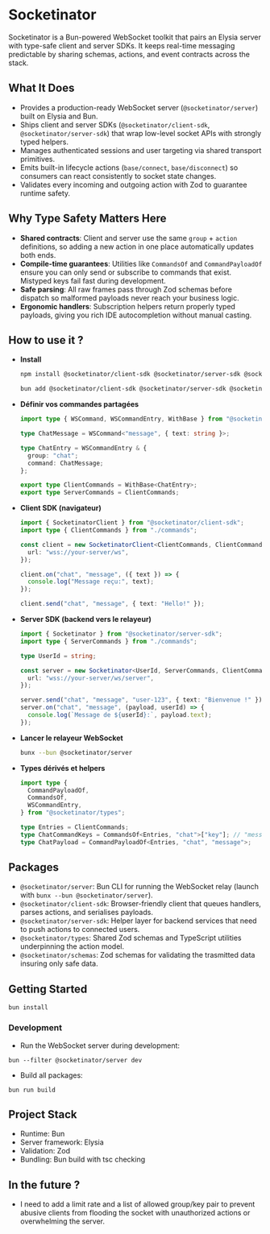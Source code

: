  # Socketinator

Socketinator is a Bun-powered WebSocket toolkit that pairs an Elysia server with type-safe client and server SDKs. It keeps
real-time messaging predictable by sharing schemas, actions, and event contracts across the stack.

## What It Does
- Provides a production-ready WebSocket server (`@socketinator/server`) built on Elysia and Bun.
- Ships client and server SDKs (`@socketinator/client-sdk`, `@socketinator/server-sdk`) that wrap low-level socket APIs with
strongly typed helpers.
- Manages authenticated sessions and user targeting via shared transport primitives.
- Emits built-in lifecycle actions (`base/connect`, `base/disconnect`) so consumers can react consistently to socket state
changes.
- Validates every incoming and outgoing action with Zod to guarantee runtime safety.

## Why Type Safety Matters Here
- **Shared contracts**: Client and server use the same `group` + `action` definitions, so adding a new action in one place
automatically updates both ends.
- **Compile-time guarantees**: Utilities like `CommandsOf` and `CommandPayloadOf` ensure you can only send or subscribe to commands
that exist. Mistyped keys fail fast during development.
- **Safe parsing**: All raw frames pass through Zod schemas before dispatch so malformed payloads never reach your business
logic.
- **Ergonomic handlers**: Subscription helpers return properly typed payloads, giving you rich IDE autocompletion without
manual casting.

## How to use it ?
- **Install**
  ```bash
  npm install @socketinator/client-sdk @socketinator/server-sdk @socketinator/server @socketinator/types @socketinator/schemas
  ```
  ```bash
  bun add @socketinator/client-sdk @socketinator/server-sdk @socketinator/server @socketinator/types @socketinator/schemas
  ```
- **Définir vos commandes partagées**
  ```ts
  import type { WSCommand, WSCommandEntry, WithBase } from "@socketinator/types";

  type ChatMessage = WSCommand<"message", { text: string }>;

  type ChatEntry = WSCommandEntry & {
    group: "chat";
    command: ChatMessage;
  };

  export type ClientCommands = WithBase<ChatEntry>;
  export type ServerCommands = ClientCommands;
  ```
- **Client SDK (navigateur)**
  ```ts
  import { SocketinatorClient } from "@socketinator/client-sdk";
  import type { ClientCommands } from "./commands";

  const client = new SocketinatorClient<ClientCommands, ClientCommands>({
    url: "wss://your-server/ws",
  });

  client.on("chat", "message", ({ text }) => {
    console.log("Message reçu:", text);
  });

  client.send("chat", "message", { text: "Hello!" });
  ```
- **Server SDK (backend vers le relayeur)**
  ```ts
  import { Socketinator } from "@socketinator/server-sdk";
  import type { ServerCommands } from "./commands";

  type UserId = string;

  const server = new Socketinator<UserId, ServerCommands, ClientCommands>({
    url: "wss://your-server/ws/server",
  });

  server.send("chat", "message", "user-123", { text: "Bienvenue !" });
  server.on("chat", "message", (payload, userId) => {
    console.log(`Message de ${userId}:`, payload.text);
  });
  ```
- **Lancer le relayeur WebSocket**
  ```bash
  bunx --bun @socketinator/server
  ```
- **Types dérivés et helpers**
  ```ts
  import type {
    CommandPayloadOf,
    CommandsOf,
    WSCommandEntry,
  } from "@socketinator/types";

  type Entries = ClientCommands;
  type ChatCommandKeys = CommandsOf<Entries, "chat">["key"]; // "message"
  type ChatPayload = CommandPayloadOf<Entries, "chat", "message">;
  ```

## Packages
- `@socketinator/server`: Bun CLI for running the WebSocket relay (launch with `bunx --bun @socketinator/server`).
- `@socketinator/client-sdk`: Browser-friendly client that queues handlers, parses actions, and serialises payloads.
- `@socketinator/server-sdk`: Helper layer for backend services that need to push actions to connected users.
- `@socketinator/types`: Shared Zod schemas and TypeScript utilities underpinning the action model.
- `@socketinator/schemas`: Zod schemas for validating the trasmitted data insuring only safe data.

## Getting Started
`bun install`

### Development

- Run the WebSocket server during development:

`bun --filter @socketinator/server dev`
- Build all packages:

`bun run build`

## Project Stack

- Runtime: Bun
- Server framework: Elysia
- Validation: Zod
- Bundling: Bun build with tsc checking

## In the future ?

- I need to add a limit rate and a list of allowed group/key pair to prevent abusive clients from flooding the socket with unauthorized actions or overwhelming the server.
